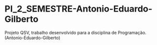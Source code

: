 # PI_2_SEMESTRE-Antonio-Eduardo-Gilberto
Projeto QSV, trabalho desenvolvido para a disciplina de Programação. (Antonio-Eduardo-Gilberto)
